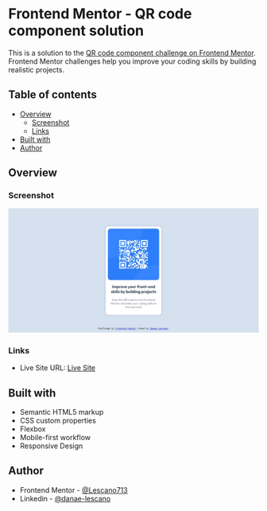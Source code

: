 # Frontend Mentor - QR code component solution

This is a solution to the [QR code component challenge on Frontend Mentor](https://www.frontendmentor.io/challenges/qr-code-component-iux_sIO_H). Frontend Mentor challenges help you improve your coding skills by building realistic projects. 

## Table of contents

- [Overview](#overview)
  - [Screenshot](#screenshot)
  - [Links](#links)
- [Built with](#built-with)
- [Author](#author)


## Overview

### Screenshot

![](./screenshot/desktop.jpeg)

### Links


- Live Site URL: [Live Site](https://lescano713.github.io/QrComponent/)


## Built with

- Semantic HTML5 markup
- CSS custom properties
- Flexbox
- Mobile-first workflow
- Responsive Design


## Author

- Frontend Mentor - [@Lescano713](https://www.frontendmentor.io/profile/Lescano713)
- Linkedin - [@danae-lescano](www.linkedin.com/in/danae-lescano-salvatierra)




